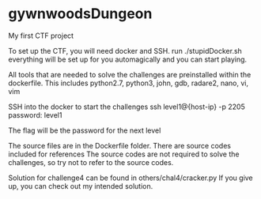# gywnwoodsDungeon
My first CTF project

To set up the CTF, you will need docker and SSH.
run ./stupidDocker.sh
everything will be set up for you automagically and you can start playing.

All tools that are needed to solve the challenges are preinstalled within the dockerfile.
This includes python2.7, python3, john, gdb, radare2, nano, vi, vim

SSH into the docker to start the challenges
ssh level1@{host-ip} -p 2205
password: level1

The flag will be the password for the next level

The source files are in the Dockerfile folder.
There are source codes included for references
The source codes are not required to solve the challenges, so try not to refer to the source codes.

Solution for challenge4 can be found in others/chal4/cracker.py
If you give up, you can check out my intended solution.
